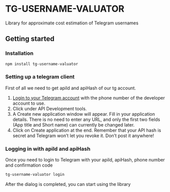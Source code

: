 # TG-USERNAME-VALUATOR

Library for approximate cost estimation of Telegram usernames

## Getting started

### Installation

```bash
npm install tg-username-valuator
```

### Setting up a telegram client

First of all we need to get apiId and apiHash of our tg account.
1) [Login to your Telegram account](https://my.telegram.org/) with the phone number of the developer account to use.
2) Click under API Development tools.
3) A Create new application window will appear. Fill in your application details. There is no need to enter any URL, and only the first two fields (App title and Short name) can currently be changed later.
4) Click on Create application at the end. Remember that your API hash is secret and Telegram won’t let you revoke it. Don’t post it anywhere!

### Logging in with apiId and apiHash

Once you need to login to Telegram with your apiId, apiHash, phone number and confirmation code

```bash
tg-username-valuator login
```

After the dialog is completed, you can start using the library
